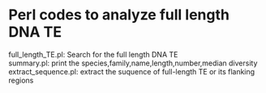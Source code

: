 Perl codes to analyze full length DNA TE  
===
full_length_TE.pl: Search for the full length DNA TE  
summary.pl: print the species,family,name,length,number,median diversity  
extract_sequence.pl: extract the suquence of full-length TE or its flanking regions  
 

